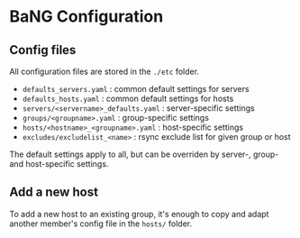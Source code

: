   BaNG Configuration
======================

 Config files
--------------

All configuration files are stored in the `./etc` folder.

  * ```defaults_servers.yaml```              : common default settings for servers
  * ```defaults_hosts.yaml```                : common default settings for hosts
  * ```servers/<servername>_defaults.yaml``` : server-specific settings
  * ```groups/<groupname>.yaml```            : group-specific settings
  * ```hosts/<hostname>_<groupname>.yaml```  : host-specific settings
  * ```excludes/excludelist_<name>```        : rsync exclude list for given group or host

The default settings apply to all, but can be overriden by server-, group- and host-specific settings.


 Add a new host
----------------

To add a new host to an existing group, it's enough to copy and adapt another member's config file in the `hosts/` folder.

